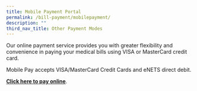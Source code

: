 ```yaml
---
title: Mobile Payment Portal
permalink: /bill-payment/mobilepayment/
description: ""
third_nav_title: Other Payment Modes
---
```


Our online payment service provides you with greater flexibility and convenience in paying your medical bills using VISA or MasterCard credit card.

Mobile Pay accepts VISA/MasterCard Credit Cards and eNETS direct debit.

**[Click here to pay online](https://eservices.healthhub.sg/public/payments/singhealth)**.